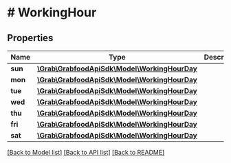 # # WorkingHour

## Properties

Name | Type | Description | Notes
------------ | ------------- | ------------- | -------------
**sun** | [**\Grab\GrabfoodApiSdk\Model\WorkingHourDay**](WorkingHourDay.md) |  | [optional]
**mon** | [**\Grab\GrabfoodApiSdk\Model\WorkingHourDay**](WorkingHourDay.md) |  | [optional]
**tue** | [**\Grab\GrabfoodApiSdk\Model\WorkingHourDay**](WorkingHourDay.md) |  | [optional]
**wed** | [**\Grab\GrabfoodApiSdk\Model\WorkingHourDay**](WorkingHourDay.md) |  | [optional]
**thu** | [**\Grab\GrabfoodApiSdk\Model\WorkingHourDay**](WorkingHourDay.md) |  | [optional]
**fri** | [**\Grab\GrabfoodApiSdk\Model\WorkingHourDay**](WorkingHourDay.md) |  | [optional]
**sat** | [**\Grab\GrabfoodApiSdk\Model\WorkingHourDay**](WorkingHourDay.md) |  | [optional]

[[Back to Model list]](../../README.md#models) [[Back to API list]](../../README.md#endpoints) [[Back to README]](../../README.md)
